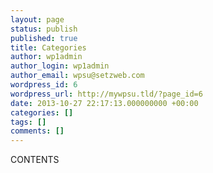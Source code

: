 ```yaml
---
layout: page
status: publish
published: true
title: Categories
author: wp1admin
author_login: wp1admin
author_email: wpsu@setzweb.com
wordpress_id: 6
wordpress_url: http://mywpsu.tld/?page_id=6
date: 2013-10-27 22:17:13.000000000 +00:00
categories: []
tags: []
comments: []
---
```

CONTENTS
